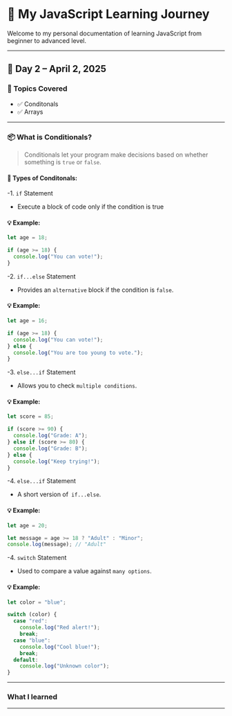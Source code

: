 # 📘 My JavaScript Learning Journey

Welcome to my personal documentation of learning JavaScript from beginner to advanced level.

---

## 📅 Day 2 – April 2, 2025

### 🧠 Topics Covered

- ✅ Conditonals
- ✅ Arrays

---

### 📦 What is Conditionals?

> Conditionals let your program make decisions based on whether something is `true` or `false`.

#### 🔹 Types of Conditonals:

-1. `if` Statement

- Execute a block of code only if the condition is true

#### 💡 Example:

```javascript
let age = 18;

if (age >= 18) {
  console.log("You can vote!");
}
```

-2. `if...else` Statement

- Provides an `alternative` block if the condition is `false`.

#### 💡 Example:

```javascript
let age = 16;

if (age >= 18) {
  console.log("You can vote!");
} else {
  console.log("You are too young to vote.");
}
```

-3. `else...if` Statement

- Allows you to check `multiple conditions`.

#### 💡 Example:

```javascript
let score = 85;

if (score >= 90) {
  console.log("Grade: A");
} else if (score >= 80) {
  console.log("Grade: B");
} else {
  console.log("Keep trying!");
}
```

-4. `else...if` Statement

- A short version of` if...else`.

#### 💡 Example:

```javascript
let age = 20;

let message = age >= 18 ? "Adult" : "Minor";
console.log(message); // "Adult"
```

-4. `switch` Statement

- Used to compare a value against `many options`.

#### 💡 Example:

```javascript
let color = "blue";

switch (color) {
  case "red":
    console.log("Red alert!");
    break;
  case "blue":
    console.log("Cool blue!");
    break;
  default:
    console.log("Unknown color");
}
```

---

### What I learned

---
